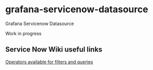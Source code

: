 # grafana-servicenow-datasource

Grafana Servicenow Datasource

Work in progress

## Service Now Wiki useful links

[Operators available for filters and queries](https://docs.servicenow.com/bundle/orlando-platform-user-interface/page/use/common-ui-elements/reference/r_OpAvailableFiltersQueries.html) 